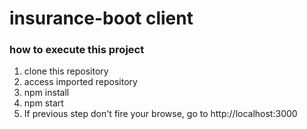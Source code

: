 # insurance-boot client

### how to execute this project
1. clone this repository
1. access imported repository
1. npm install
1. npm start
1. If previous step don't fire your browse, go to http://localhost:3000
